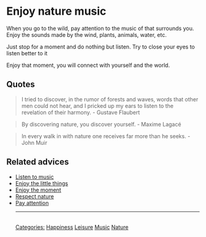 # Enjoy nature music

When you go to the wild, pay attention to the music of that surrounds you. Enjoy the sounds made by the wind, plants, animals, water, etc.
 
Just stop for a moment and do nothing but listen. Try to close your eyes to listen better to it
 
Enjoy that moment, you will connect with yourself and the world.

## Quotes

> I tried to discover, in the rumor of forests and waves, words that other men could not hear, and I pricked up my ears to listen to the revelation of their harmony. - Gustave Flaubert

> By discovering nature, you discover yourself. - Maxime Lagacé

> In every walk in with nature one receives far more than he seeks. - John Muir

## Related advices

- [Listen to music](../Listen%20to%20music/index.md)
- [Enjoy the little things](../Enjoy%20the%20little%20things/index.md)
- [Enjoy the moment](../Enjoy%20the%20moment/index.md)
- [Respect nature](../Respect%20nature/index.md)
- [Pay attention](../Pay%20attention/index.md)<hr/><br/>[Categories:](../Categories/index.md) [Happiness](../Categories/Happiness.md) [Leisure](../Categories/Leisure.md) [Music](../Categories/Music.md) [Nature](../Categories/Nature.md)